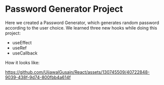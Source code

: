# Password Generator Project

Here we created a Password Generator, which generates random password according to the user choice.
We learned three new hooks while doing this project:
- useEffect
- useRef
- useCallback

How it looks like:


https://github.com/UjjawalGusain/React/assets/130745509/40722848-9039-438f-9d74-800fbb4a614f

